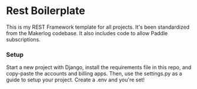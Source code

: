 # Rest Boilerplate
This is my REST Framework template for all projects.
It's been standardized from the Makerlog codebase.
It also includes code to allow Paddle subscriptions.

### Setup
Start a new project with Django, install the requirements file in this repo, and copy-paste the accounts and billing apps. 
Then, use the settings.py as a guide to setup your project. Create a .env and you're set!
